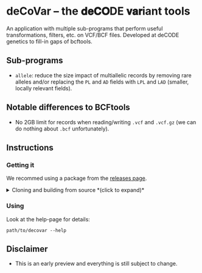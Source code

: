 # deCoVar – the 𝐝𝐞𝐂𝐎DE 𝐯𝐚𝐫iant tools

An application with multiple sub-programs that perform useful transformations, filters, etc. on VCF/BCF files.
Developed at deCODE genetics to fill-in gaps of bcftools.

## Sub-programs

* `allele`: reduce the size impact of multiallelic records by removing rare alleles and/or replacing the `PL`
and `AD` fields with `LPL` and `LAD` (smaller, locally relevant fields).

## Notable differences to BCFtools

* No 2GB limit for records when reading/writing `.vcf` and `.vcf.gz` (we can do nothing about `.bcf` unfortunately).

## Instructions

### Getting it

We recommed using a package from the [releases page](./releases).

<details>
<summary>Cloning and building from source *(click to expand)* </summary>

<p>

*Please note that GCC>=10.3 is required; LLVM and MSVC are not supported.*

Clone the latest main-branch:

```
cd ~/devel/                                                         # or some other directory
git clone --recurse-submodules https://github.com/h-2/decovar.git
```

Setup build folder:

```
mkdir -p ~/devel/decovar-build/release                              # or some other directory
cd ~/devel/decovar-build/release
cmake -DCMAKE_BUILD_TYPE=Release ../../decovar
```

Build:

```
make -j 4
```

Run:

```
./bin/decovar --help
```
</p>
</details>

### Using

Look at the help-page for details:

```
path/to/decovar --help
```

## Disclaimer

* This is an early preview and everything is still subject to change.

